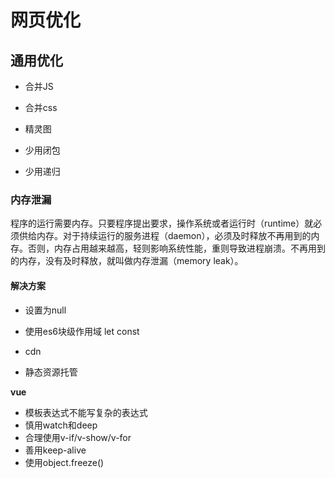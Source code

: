 # 网页优化

## 通用优化

+ 合并JS
+ 合并css
+ 精灵图

+ 少用闭包
+ 少用递归

### 内存泄漏

程序的运行需要内存。只要程序提出要求，操作系统或者运行时（runtime）就必须供给内存。对于持续运行的服务进程（daemon），必须及时释放不再用到的内存。否则，内存占用越来越高，轻则影响系统性能，重则导致进程崩溃。不再用到的内存，没有及时释放，就叫做内存泄漏（memory leak）。

#### 解决方案

+ 设置为null
+ 使用es6块级作用域 let const

+ cdn
+ 静态资源托管

**vue**

+ 模板表达式不能写复杂的表达式
+ 慎用watch和deep
+ 合理使用v-if/v-show/v-for
+ 善用keep-alive
+ 使用object.freeze()

